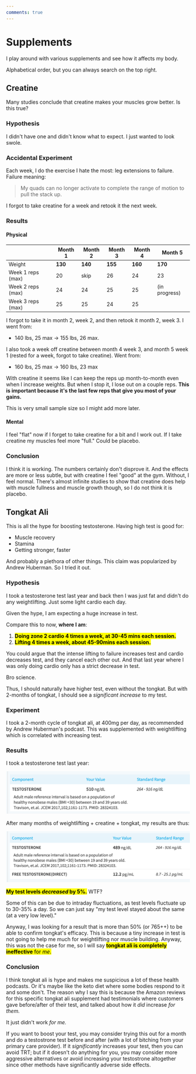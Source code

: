 ```yaml
---
comments: true
---
```




# Supplements

I play around with various supplements and see how it affects my body.

Alphabetical order, but you can always search on the top right.

## Creatine

Many studies conclude that creatine makes your muscles grow better. Is this true?

### Hypothesis

I didn't have one and didn't know what to expect. I just wanted to look swole.

### Accidental Experiment

Each week, I do the exercise I hate the most: leg extensions to failure. Failure meaning:

> My quads can no longer activate to complete the range of motion to pull the stack up.

I forgot to take creatine for a week and retook it the next week.

### Results

#### Physical

|                   | Month 1 | Month 2 | Month 3 | Month 4 | Month 5       |
| ----------------- | ------- | ------- | ------- | ------- | ------------- |
| Weight            | **130** | **140** | **155** | **160** | **170**       |
| Week 1 reps (max) | 20      | skip    | 26      | 24      | 23            |
| Week 2 reps (max) | 24      | 24      | 25      | 25      | (in progress) |
| Week 3 reps (max) | 25      | 25      | 24      | 25      |               |

I forgot to take it in month 2, week 2, and then retook it month 2, week 3. I went from:

* 140 lbs, 25 max -> 155 lbs, 26 max.

I also took a week off creatine between month 4 week 3, and month 5 week 1 (rested for a week, forgot to take creatine). Went from:

* 160 lbs, 25 max -> 160 lbs, 23 max

With creatine it seems like I can keep the reps up month-to-month even when I increase weights. But when I stop it, I lose out on a couple reps. **This is important because it's the last few reps that give you most of your gains.**

This is very small sample size so I might add more later.

#### Mental

I feel "flat" now if I forget to take creatine for a bit and I work out. If I take creatine my muscles feel more "full." Could be placebo.

### Conclusion

I think it is working. The numbers certainly don't disprove it. And the effects are more or less subtle, but with creatine I feel "good" at the gym. Without, I feel normal. There's almost infinite studies to show that creatine does help with muscle fullness and muscle growth though, so I do not think it is placebo.

## Tongkat Ali

This is all the hype for boosting testosterone. Having high test is good for:

* Muscle recovery
* Stamina
* Getting stronger, faster

And probably a plethora of other things. This claim was popularized by Andrew Huberman. So I tried it out.

### Hypothesis

I took a testosterone test last year and back then I was just fat and didn't do any weightlifting. Just some light cardio each day.

Given the hype, I am expecting a huge increase in test.

Compare this to now, **where I am**:

1. <mark>**Doing zone 2 cardio 4 times a week, at 30-45 mins each session.**</mark>
2. <mark>**Lifting 4 times a week, about 45-90mins each session.**</mark>

You could argue that the intense lifting to failure increases test and cardio decreases test, and they cancel each other out. And that last year where I was only doing cardio only has a strict decrease in test.

Bro science.

Thus, I should naturally have higher test, even without the tongkat. But with 2-months of tongkat, I should see a *significant increase* to my test.

### Experiment

I took a 2-month cycle of tongkat ali, at 400mg per day, as recommended by Andrew Huberman's podcast. This was supplemented with weightlifting which is correlated with increasing test.

### Results

I took a testosterone test last year:

![Pre-tongkat testosterone levels](images/test-levels.png)

After many months of weightlifting + creatine + tongkat, my results are thus:

![end testostrone levels after 2 month tongkat ali cycle](images/test-levels-final.png)

<mark>**My test levels *decreased* by 5%.**</mark> WTF?

Some of this can be due to intraday fluctuations, as test levels fluctuate up to 30-35% a day. So we can just say "my test level stayed about the same (at a very low level)."

Anyway, I was looking for a result that is more than 50% (or 765++) to be able to confirm tongkat's efficacy. This is because a tiny increase in test is not going to help me much for weightlifting nor muscle building. Anyway, this was not the case for me, so I will say <mark>**tongkat ali is completely ineffective** for *me*.</mark>

### Conclusion

I think tongkat ali is hype and makes me suspicious a lot of these health podcasts. Or it's maybe like the keto diet where some bodies respond to it and some don't. The reason why I say this is because the Amazon reviews for this specific tongkat ali supplement had testimonials where customers gave before/after of their test, and talked about how it *did* increase *for them.* 

It just didn't work *for me.*

If you want to boost your test, you may consider trying this out for a month and do a testostrone test before and after (with a lot of bitching from your primary care provider). If it *significantly* increases your test, then you can avoid TRT; but if it doesn't do anything for you, you may consider more aggressive alternatives or avoid increasing your testostrone altogether since other methods have significantly adverse side effects.
